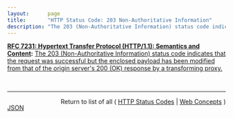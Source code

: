```yaml
---
layout:      page
title:       "HTTP Status Code: 203 Non-Authoritative Information"
description: "The 203 (Non-Authoritative Information) status code indicates that the request was successful but the enclosed payload has been modified from that of the origin server's 200 (OK) response by a transforming proxy."
---
```


**[RFC 7231: Hypertext Transfer Protocol (HTTP/1.1): Semantics and Content](/specs/IETF/RFC/7231 "The Hypertext Transfer Protocol (HTTP) is an application-level protocol for distributed, collaborative, hypertext information systems. This document defines the semantics of HTTP/1.1 messages as expressed by request methods, request header fields, response status codes, and response header fields, along with the payload of messages (metadata and body content) and mechanisms for content negotiation."):** [The 203 (Non-Authoritative Information) status code indicates that the request was successful but the enclosed payload has been modified from that of the origin server's 200 (OK) response by a transforming proxy.](http://tools.ietf.org/html/rfc7231#section-6.3.4 "Read documentation for HTTP Status Code &#34;203&#34;")

<br/>
<hr/>

<p style="float : left"><a href="203.json" title="JSON representing this particular Web Concept value">JSON</a></p>
<p style="text-align: right">Return to list of all ( <a href="../http-status-codes">HTTP Status Codes</a> | <a href="../">Web Concepts</a> )</p>
